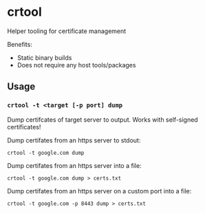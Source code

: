 # crtool
Helper tooling for certificate management

Benefits:
- Static binary builds
- Does not require any host tools/packages

## Usage

### `crtool -t <target [-p port] dump`

Dump certifcates of target server to output. Works with self-signed certificates!

Dump certifates from an https server to stdout:
```sh-session
crtool -t google.com dump
```

Dump certifates from an https server into a file:
```sh-session
crtool -t google.com dump > certs.txt
```

Dump certifates from an https server on a custom port into a file:
```sh-session
crtool -t google.com -p 8443 dump > certs.txt
```
